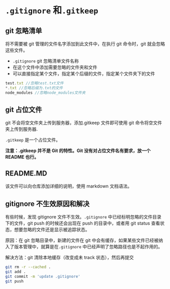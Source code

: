# `.gitignore` 和`.gitkeep`

## git 忽略清单

将不需要被 git 管理的文件名字添加到此文件中，在执行 git 命令时，git 就会忽略这些文件。

- `.gitignore` git 忽略清单文件名称
- 在这个文件中添加需要忽略的文件夹和文件
- 可以直接指定某个文件，指定某个后缀的文件，指定某个文件夹下的文件

```js
test.txt //忽略test.txt文件
*.txt //忽略后缀为.txt的文件
node_modules //忽略node_modules文件夹
```

## git 占位文件

git 不会将空文件夹上传到服务器，添加.gitkeep 文件即可使用 git 命令将空文件夹上传到服务器.

`.gitkeep` 是一个占位文件。

**注意：.gitkeep 并不是 Git 的特性。Git 没有对占位文件名有要求，放一个 README 也行。**

## README.MD

该文件可以向仓库添加详细的说明，使用 markdown 文档语法。

## gitignore 不生效原因和解决

有些时候，发现 gitignore 文件不生效。`.gitignore` 中已经标明忽略的文件目录下的文件，git push 的时候还会出现在 push 的目录中，或者用 git status 查看状态，想要忽略的文件还是显示被追踪状态。

原因：在 git 忽略目录中，新建的文件在 git 中会有缓存，如果某些文件已经被纳入了版本管理中，就算是在`.gitignore` 中已经声明了忽略路径也是不起作用的。

解决方法：git 清除本地缓存（改变成未 track 状态），然后再提交

```bash
git rm -r --cached .
git add .
git commit -m 'update .gitignore'
git push
```
